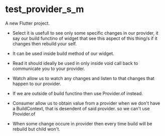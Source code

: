 # test_provider_s_m

A new Flutter project.

- Select it is usefull to see only some specific changes in our provider, it say our build functino of widget that see this aspect of this thing/s if it changes then rebuild your self.

- It can be used inside build method of our widget.

- Read it should ideally be used in only inside void call back to communicate you to your provider.

- Watch allow us to watch any changes and listen to that changes that happen to our provider.

- If we are outside of build functino then use Provider.of<T> instead.

- Consumer allow us to obtain value from a provider when we don't have a BuildContext, that is desendent of said provider. so we can't use Provider.of

- When some change occure in provider then every time build will be rebuild but child won't.